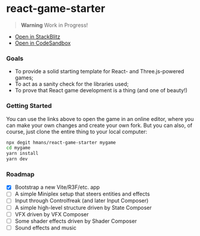 # react-game-starter

> **Warning** Work in Progress!

- [Open in StackBlitz](https://stackblitz.com/github/hmans/react-game-starter?file=README.md)
- [Open in CodeSandbox](https://codesandbox.io/s/github/hmans/react-game-starter/main?file=/README.md)

### Goals

- To provide a solid starting template for React- and Three.js-powered games;
- To act as a sanity check for the libraries used;
- To prove that React game development is a thing (and one of beauty!)

### Getting Started

You can use the links above to open the game in an online editor, where you can make your own changes and create your own fork. But you can also, of course, just clone the entire thing to your local computer:

```sh
npx degit hmans/react-game-starter mygame
cd mygame
yarn install
yarn dev
```

### Roadmap

- [x] Bootstrap a new Vite/R3F/etc. app
- [ ] A simple Miniplex setup that steers entities and effects
- [ ] Input through Controlfreak (and later Input Composer)
- [ ] A simple high-level structure driven by State Composer
- [ ] VFX driven by VFX Composer
- [ ] Some shader effects driven by Shader Composer
- [ ] Sound effects and music
